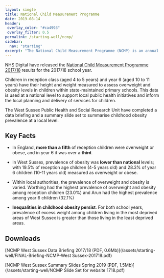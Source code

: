 ```yaml
---
layout: single
title: National Child Measurement Programme 
date: 2019-08-14
header:
 overlay_color: "#ca4993"
 overlay_filter: 0.5
permalink: /starting-well/ncmp/
sidebar:
  nav: "starting"
excerpt: "The National Child Measurement Programme (NCMP) is an annual record of the height and weight of primary school children in reception and year 6, and a key source of robust data for Public Health indicators."
---
```


NHS Digital have released the [National Child Measurement Programme 2017/18](https://digital.nhs.uk/data-and-information/publications/statistical/national-child-measurement-programme/2017-18-school-year) results for the 2017/18 school year.

Children in reception class (aged 4 to 5 years) and year 6 (aged 10 to 11 years) have their height and weight measured to assess overweight and obesity levels in children within state-maintained primary schools. This data is used at a national level to support local public health initiatives and inform the local planning and delivery of services for children.

The West Sussex Public Health and Social Research Unit have completed a data briefing and a summary slide set to summarise childhood obesity prevalence at a local level.

## Key Facts

+ In England, **more than a fifth** of reception children were overweight or obese, and in year 6 it was over a **third**. 

+ In West Sussex, prevalence of obesity was **lower than national** levels; with 19.5% of reception age children (4-5 years old) and 28.3% of year 6 children (10-11 years old) measured as overweight or obese.

+ Within local authorities, the prevalence of overweight and obesity is varied. Worthing had the highest prevalence of overweight and obesity among reception children (23.0%) and Arun had the highest prevalence among year 6 children (32.1%)

+ **Inequalities in childhood obesity persist**. For both school years, prevalence of excess weight among children living in the most deprived areas of West Sussex is greater than those living in the least deprived areas.


## Downloads

[NCMP West Sussex Data Briefing 2017/18 (PDF, 0.6Mb)](/assets/starting-well/FINAL-Briefing-NCMP-West Sussex-201718.pdf)

[NCMP West Sussex Summary Slides Spring 2019 (PDF, 1.5Mb)](/assets/starting-well/NCMP Slide Set for website 1718.pdf)
